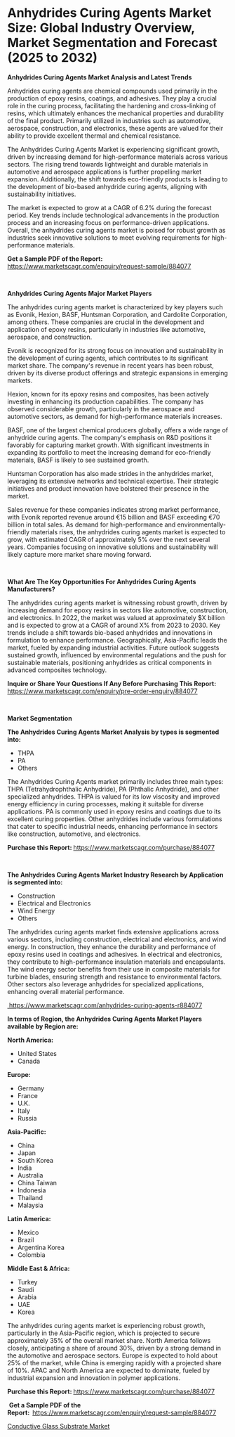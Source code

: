 <p><h1>Anhydrides Curing Agents Market Size: Global Industry Overview, Market Segmentation and Forecast (2025 to 2032)</h1></p><p><strong>Anhydrides Curing Agents Market Analysis and Latest Trends</strong></p>
<p><p>Anhydrides curing agents are chemical compounds used primarily in the production of epoxy resins, coatings, and adhesives. They play a crucial role in the curing process, facilitating the hardening and cross-linking of resins, which ultimately enhances the mechanical properties and durability of the final product. Primarily utilized in industries such as automotive, aerospace, construction, and electronics, these agents are valued for their ability to provide excellent thermal and chemical resistance.</p><p>The Anhydrides Curing Agents Market is experiencing significant growth, driven by increasing demand for high-performance materials across various sectors. The rising trend towards lightweight and durable materials in automotive and aerospace applications is further propelling market expansion. Additionally, the shift towards eco-friendly products is leading to the development of bio-based anhydride curing agents, aligning with sustainability initiatives.</p><p>The market is expected to grow at a CAGR of 6.2% during the forecast period. Key trends include technological advancements in the production process and an increasing focus on performance-driven applications. Overall, the anhydrides curing agents market is poised for robust growth as industries seek innovative solutions to meet evolving requirements for high-performance materials.</p></p>
<p><strong>Get a Sample PDF of the Report:&nbsp;</strong> <a href="https://www.marketscagr.com/enquiry/request-sample/884077?utm_campaign=2939&utm_medium=2&utm_source=Github&utm_content=ia&utm_term=02042025&utm_id=anhydrides-curing-agents">https://www.marketscagr.com/enquiry/request-sample/884077</a></p>
<p>&nbsp;</p>
<p><strong>Anhydrides Curing Agents Major Market Players</strong></p>
<p><p>The anhydrides curing agents market is characterized by key players such as Evonik, Hexion, BASF, Huntsman Corporation, and Cardolite Corporation, among others. These companies are crucial in the development and application of epoxy resins, particularly in industries like automotive, aerospace, and construction. </p><p>Evonik is recognized for its strong focus on innovation and sustainability in the development of curing agents, which contributes to its significant market share. The company's revenue in recent years has been robust, driven by its diverse product offerings and strategic expansions in emerging markets.</p><p>Hexion, known for its epoxy resins and composites, has been actively investing in enhancing its production capabilities. The company has observed considerable growth, particularly in the aerospace and automotive sectors, as demand for high-performance materials increases.</p><p>BASF, one of the largest chemical producers globally, offers a wide range of anhydride curing agents. The company's emphasis on R&D positions it favorably for capturing market growth. With significant investments in expanding its portfolio to meet the increasing demand for eco-friendly materials, BASF is likely to see sustained growth.</p><p>Huntsman Corporation has also made strides in the anhydrides market, leveraging its extensive networks and technical expertise. Their strategic initiatives and product innovation have bolstered their presence in the market.</p><p>Sales revenue for these companies indicates strong market performance, with Evonik reported revenue around €15 billion and BASF exceeding €70 billion in total sales. As demand for high-performance and environmentally-friendly materials rises, the anhydrides curing agents market is expected to grow, with estimated CAGR of approximately 5% over the next several years. Companies focusing on innovative solutions and sustainability will likely capture more market share moving forward.</p></p>
<p>&nbsp;</p>
<p><strong>What Are The Key Opportunities For Anhydrides Curing Agents Manufacturers?</strong></p>
<p><p>The anhydrides curing agents market is witnessing robust growth, driven by increasing demand for epoxy resins in sectors like automotive, construction, and electronics. In 2022, the market was valued at approximately $X billion and is expected to grow at a CAGR of around X% from 2023 to 2030. Key trends include a shift towards bio-based anhydrides and innovations in formulation to enhance performance. Geographically, Asia-Pacific leads the market, fueled by expanding industrial activities. Future outlook suggests sustained growth, influenced by environmental regulations and the push for sustainable materials, positioning anhydrides as critical components in advanced composites technology.</p></p>
<p><strong>Inquire or Share Your Questions If Any Before Purchasing This Report:</strong> <a href="https://www.marketscagr.com/enquiry/pre-order-enquiry/884077?utm_campaign=2939&utm_medium=2&utm_source=Github&utm_content=ia&utm_term=02042025&utm_id=anhydrides-curing-agents">https://www.marketscagr.com/enquiry/pre-order-enquiry/884077</a></p>
<p>&nbsp;</p>
<p><strong>Market Segmentation</strong></p>
<p><strong>The Anhydrides Curing Agents Market Analysis by types is segmented into:</strong></p>
<p><ul><li>THPA</li><li>PA</li><li>Others</li></ul></p>
<p><p>The Anhydrides Curing Agents market primarily includes three main types: THPA (Tetrahydrophthalic Anhydride), PA (Phthalic Anhydride), and other specialized anhydrides. THPA is valued for its low viscosity and improved energy efficiency in curing processes, making it suitable for diverse applications. PA is commonly used in epoxy resins and coatings due to its excellent curing properties. Other anhydrides include various formulations that cater to specific industrial needs, enhancing performance in sectors like construction, automotive, and electronics.</p></p>
<p><strong>Purchase this Report:&nbsp;</strong><a href="https://www.marketscagr.com/purchase/884077?utm_campaign=2939&utm_medium=2&utm_source=Github&utm_content=ia&utm_term=02042025&utm_id=anhydrides-curing-agents">https://www.marketscagr.com/purchase/884077</a></p>
<p>&nbsp;</p>
<p><strong>The Anhydrides Curing Agents Market Industry Research by Application is segmented into:</strong></p>
<p><ul><li>Construction</li><li>Electrical and Electronics</li><li>Wind Energy</li><li>Others</li></ul></p>
<p><p>The anhydrides curing agents market finds extensive applications across various sectors, including construction, electrical and electronics, and wind energy. In construction, they enhance the durability and performance of epoxy resins used in coatings and adhesives. In electrical and electronics, they contribute to high-performance insulation materials and encapsulants. The wind energy sector benefits from their use in composite materials for turbine blades, ensuring strength and resistance to environmental factors. Other sectors also leverage anhydrides for specialized applications, enhancing overall material performance.</p></p>
<p><a href="https://www.marketscagr.com/anhydrides-curing-agents-r884077?utm_campaign=2939&utm_medium=2&utm_source=Github&utm_content=ia&utm_term=02042025&utm_id=anhydrides-curing-agents">&nbsp;https://www.marketscagr.com/anhydrides-curing-agents-r884077</a></p>
<p><strong>In terms of Region, the Anhydrides Curing Agents Market Players available by Region are:</strong></p>
<p>
    <p> <strong> North America: </strong>
        <ul>
            <li>United States</li>
            <li>Canada</li>
        </ul>
        </p> 
    <p> <strong> Europe: </strong>
        <ul>
            <li>Germany</li>
            <li>France</li>
            <li>U.K.</li>
            <li>Italy</li>
            <li>Russia</li>
        </ul>
        </p> 
    <p> <strong> Asia-Pacific: </strong>
        <ul>
            <li>China</li>
            <li>Japan</li>
            <li>South Korea</li>
            <li>India</li>
            <li>Australia</li>
            <li>China Taiwan</li>
            <li>Indonesia</li>
            <li>Thailand</li>
            <li>Malaysia</li>
        </ul>
        </p> 
    <p> <strong> Latin America: </strong>
        <ul>
            <li>Mexico</li>
            <li>Brazil</li>
            <li>Argentina Korea</li>
            <li>Colombia</li>
        </ul>
        </p> 
    <p> <strong> Middle East & Africa: </strong>
        <ul>
            <li>Turkey</li>
            <li>Saudi</li>
            <li>Arabia</li>
            <li>UAE</li>
            <li>Korea</li>
        </ul>
    </p>
    </p>
<p><p>The anhydrides curing agents market is experiencing robust growth, particularly in the Asia-Pacific region, which is projected to secure approximately 35% of the overall market share. North America follows closely, anticipating a share of around 30%, driven by a strong demand in the automotive and aerospace sectors. Europe is expected to hold about 25% of the market, while China is emerging rapidly with a projected share of 10%. APAC and North America are expected to dominate, fueled by industrial expansion and innovation in polymer applications.</p></p>
<p><strong>Purchase this Report: </strong><a href="https://www.marketscagr.com/purchase/884077?utm_campaign=2939&utm_medium=2&utm_source=Github&utm_content=ia&utm_term=02042025&utm_id=anhydrides-curing-agents">https://www.marketscagr.com/purchase/884077</a></p>
<p>&nbsp;<strong>Get a Sample PDF of the Report:&nbsp;&nbsp;</strong><a href="https://www.marketscagr.com/enquiry/request-sample/884077?utm_campaign=2939&utm_medium=2&utm_source=Github&utm_content=ia&utm_term=02042025&utm_id=anhydrides-curing-agents">https://www.marketscagr.com/enquiry/request-sample/884077</a></p>
<p><strong></strong></p>
<p><p><a href="https://github.com/tashipmhuiri/Market-Research-Report-List-1/blob/main/conductive-glass-substrate-market.md?utm_campaign=2939&utm_medium=2&utm_source=Github&utm_content=ia&utm_term=02042025&utm_id=anhydrides-curing-agents">Conductive Glass Substrate Market</a></p></p>